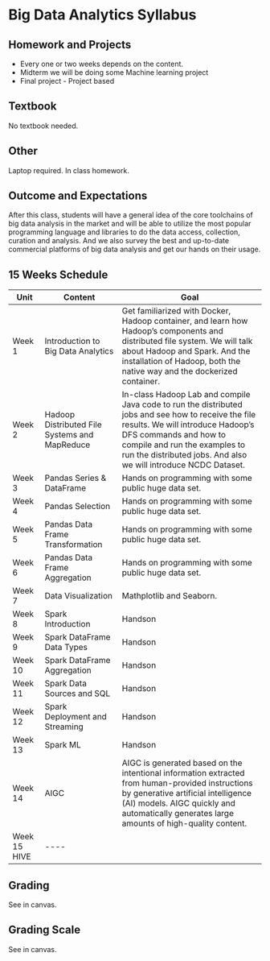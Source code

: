 # Big Data Analytics Syllabus

## Homework and Projects

* Every one or two weeks depends on the content.
* Midterm we will be doing some Machine learning project
* Final project - Project based

## Textbook

No textbook needed.

## Other

Laptop required. In class homework.

## Outcome and Expectations

After this class, students will have a general idea of the core toolchains of big data analysis in the market and will be able to utilize the most popular programming language and libraries to do the data access, collection, curation and analysis. And we also survey the best and up-to-date commercial platforms of big data analysis and get our hands on their usage.

## 15 Weeks Schedule

|Unit  | Content                                      | Goal                                                                                                                                                                                                                                                                 |
|------|----------------------------------------------|----------------------------------------------------------------------------------------------------------------------------------------------------------------------------------------------------------------------------------------------------------------------|
|Week 1| Introduction to Big Data Analytics           | Get familiarized with Docker, Hadoop container, and learn how Hadoop’s components and distributed file system.  We will talk about Hadoop and Spark. And the installation of Hadoop, both the native way and the dockerized container.                               |
|Week 2| Hadoop Distributed File Systems and MapReduce | In-class Hadoop Lab and compile Java code to run the distributed jobs and see how to receive the file results. We will introduce Hadoop’s DFS commands and how to compile and run the examples to run the distributed jobs. And also we will introduce NCDC Dataset. |
|Week 3| Pandas Series & DataFrame                    | Hands on programming with some public huge data set.                                                                                                                                                                                                                 |
|Week 4| Pandas Selection                             | Hands on programming with some public huge data set.                                                                                                                                                                                                                 |
|Week 5| Pandas Data Frame Transformation             | Hands on programming with some public huge data set.                                                                                                                                                                                                                 |
|Week 6| Pandas Data Frame Aggregation                | Hands on programming with some public huge data set.                                                                                                                                                                                                                 |
|Week 7| Data Visualization                           | Mathplotlib and Seaborn.                                                                                                                                                                                                                                             |
|Week 8| Spark Introduction                           | Handson                                                                                                                                                                                                                                                              |
|Week 9| Spark DataFrame Data Types                   | Handson                                                                                                                                                                                                                                                                     |
|Week 10| Spark DataFrame Aggregation                  | Handson                                                                                                                                                                                                                                                                     |
|Week 11| Spark Data Sources and SQL                   | Handson                                                                                                                                                                                                                                                                     |
|Week 12| Spark Deployment and Streaming               | Handson                                                                                                                                                                                                                                                                     |
|Week 13|  Spark ML                                    | Handson                                                                                                                                                                                                                                                                     |
|Week 14| AIGC                                         | AIGC is generated based on the intentional information extracted from human-provided instructions by generative artificial intelligence (AI) models. AIGC quickly and automatically generates large amounts of high-quality content.                                 |
|Week 15 HIVE| ----                                         |                                                                                                                                                                                                                                                                      |

## Grading

See in canvas.

## Grading Scale

See in canvas.